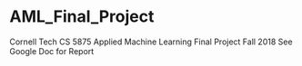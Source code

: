 # AML_Final_Project
Cornell Tech CS 5875 Applied Machine Learning Final Project Fall 2018
See Google Doc for Report
